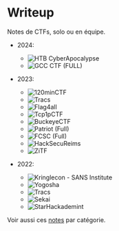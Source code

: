 # Writeup

Notes de CTFs, solo ou en équipe.

- 2024:
	- ![HTB CyberApocalypse](./2024/HTB_CyberApocalypse)
	- ![GCC CTF (FULL)](./2024/GCC_CTF)

- 2023:
	- ![120minCTF](./2023/120CTF)
	- ![Tracs](./2023/TRACS)
	- ![Flag4all](./2023/Flag4all)
	- ![Tcp1pCTF](./2023/Tcp1p)
	- ![BuckeyeCTF](./2023/Buckeyectf)
	- ![Patriot (Full)](./2023/Patriot)
	- ![FCSC (Full)](./2023/FCSC)
	- ![HackSecuReims](./2023/HackSecuReims)
	- ![ZiTF](./2023/ZiTF)

- 2022:
	- ![Kringlecon - SANS Institute](./2022/Kringlecon)
	- ![Yogosha](./2022/Yogosha)
	- ![Tracs](./2022/TRACS)
	- ![Sekai](./2022/SekaiCTF)
	- ![StarHackademint](./2022/Star2022)


Voir aussi ces [notes](https://github.com/0x14mth3n1ght/Hacking) par catégorie.
